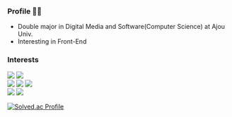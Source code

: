 ### Profile 🧑‍💻
- Double major in Digital Media and Software(Computer Science) at Ajou Univ.
- Interesting in Front-End

### Interests

<div>
  <img src="https://img.shields.io/badge/C-A8B9CC?&style=for-the-badge&logo=C&logoColor=white&style=flat"/>
  <img src="https://img.shields.io/badge/C++-00599C?style=for-the-badge&logo=C%2B%2B&logoColor=white&style=flat"/>
  </br>
  <img src="https://img.shields.io/badge/Javascript-F7DF1E?&style=for-the-badge&logo=Javascript&logoColor=black&style=flat"/>
  <img src="https://img.shields.io/badge/TypeScript-3178C6?style=for-the-badge&logo=TypeScript&logoColor=white&style=flat">
  <img src="https://img.shields.io/badge/React-61DAFB?style=for-the-badge&logo=React&logoColor=white&style=flat">
  </br>
  <img src="https://img.shields.io/badge/Node.js-339933?style=for-the-badge&logo=Node.js&logoColor=white&style=flat">
  <img src="https://img.shields.io/badge/Express-000000?style=for-the-badge&logo=Express&logoColor=white&style=flat">
</div>

<div>
  
</div>

[![Solved.ac Profile](http://mazassumnida.wtf/api/v2/generate_badge?boj=hjy0951)](https://solved.ac/hjy0951/)


<!--
**hjy0951/hjy0951** is a ✨ _special_ ✨ repository because its `README.md` (this file) appears on your GitHub profile.

Here are some ideas to get you started:

- 🔭 I’m currently working on ...
- 🌱 I’m currently learning ...
- 👯 I’m looking to collaborate on ...
- 🤔 I’m looking for help with ...
- 💬 Ask me about ...
- 📫 How to reach me: ...
- 😄 Pronouns: ...
- ⚡ Fun fact: ...
-->
